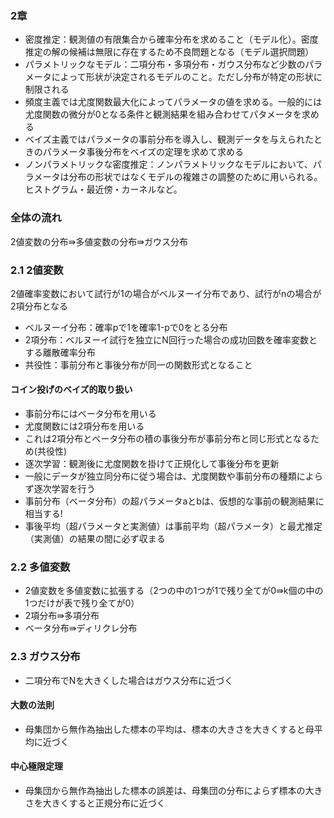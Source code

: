 ### 2章
* 密度推定：観測値の有限集合から確率分布を求めること（モデル化）。密度推定の解の候補は無限に存在するため不良問題となる（モデル選択問題）
* パラメトリックなモデル：二項分布・多項分布・ガウス分布など少数のパラメータによって形状が決定されるモデルのこと。ただし分布が特定の形状に制限される
* 頻度主義では尤度関数最大化によってパラメータの値を求める。一般的には尤度関数の微分が0となる条件と観測結果を組み合わせてパタメータを求める
* ベイズ主義ではパラメータの事前分布を導入し、観測データを与えられたときのパラメータ事後分布をベイズの定理を求めて求める
* ノンパラメトリックな密度推定：ノンパラメトリックなモデルにおいて、パラメータは分布の形状ではなくモデルの複雑さの調整のために用いられる。ヒストグラム・最近傍・カーネルなど。

### 全体の流れ
2値変数の分布⇛多値変数の分布⇛ガウス分布

### 2.1 2値変数
2値確率変数において試行が1の場合がベルヌーイ分布であり、試行がnの場合が2項分布となる
* ベルヌーイ分布：確率pで1を確率1-pで0をとる分布
* 2項分布：ベルヌーイ試行を独立にN回行った場合の成功回数を確率変数とする離散確率分布
* 共役性：事前分布と事後分布が同一の関数形式となること

#### コイン投げのベイズ的取り扱い
* 事前分布にはベータ分布を用いる
* 尤度関数には2項分布を用いる
* これは2項分布とベータ分布の積の事後分布が事前分布と同じ形式となるため(共役性)
* 逐次学習：観測後に尤度関数を掛けて正規化して事後分布を更新
* 一般にデータが独立同分布に従う場合は、尤度関数や事前分布の種類によらず逐次学習を行う
* 事前分布（ベータ分布）の超パラメータaとbは、仮想的な事前の観測結果に相当する!
* 事後平均（超パラメータと実測値）は事前平均（超パラメータ）と最尤推定（実測値）の結果の間に必ず収まる

### 2.2 多値変数
* 2値変数を多値変数に拡張する（2つの中の1つが1で残り全てが0⇛k個の中の1つだけが表で残り全てが0）
* 2項分布⇛多項分布
* ベータ分布⇛ディリクレ分布

### 2.3 ガウス分布
* 二項分布でNを大きくした場合はガウス分布に近づく

#### 大数の法則 
* 母集団から無作為抽出した標本の平均は、標本の大きさを大きくすると母平均に近づく

#### 中心極限定理
* 母集団から無作為抽出した標本の誤差は、母集団の分布によらず標本の大きさを大きくすると正規分布に近づく
